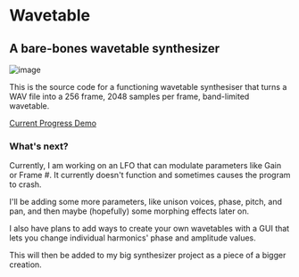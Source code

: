 # Wavetable
## A bare-bones wavetable synthesizer

![image](https://github.com/user-attachments/assets/d25d60b2-d671-4b2c-ae11-0939bbfc9aeb)

This is the source code for a functioning wavetable synthesiser that turns a WAV file into a 256 frame, 2048 samples per frame, band-limited wavetable. 

[Current Progress Demo](https://youtu.be/sPYBfGjgd18)

### What's next?

Currently, I am working on an LFO that can modulate parameters like Gain or Frame #. It currently doesn't function and sometimes causes the program to crash.

I'll be adding some more parameters, like unison voices, phase, pitch, and pan, and then maybe (hopefully) some morphing effects later on. 

I also have plans to add ways to create your own wavetables with a GUI that lets you change individual harmonics' phase and amplitude values.

This will then be added to my big synthesizer project as a piece of a bigger creation.
